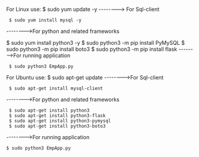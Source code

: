 


For Linux use:
     $ sudo yum update -y
--------> For Sql-client

     $ sudo yum install mysql -y
-------->For python and related frameworks

 $ sudo yum install python3 -y
 $ sudo python3 -m pip install PyMySQL
 $ sudo python3 -m pip install boto3
 $ sudo python3 -m pip install flask
-------->For running application

     $ sudo python3 EmpApp.py
For Ubuntu use:
     $ sudo apt-get update
-------->For Sql-client

     $ sudo apt-get install mysql-client
-------->For python and related frameworks

     $ sudo apt-get install python3
     $ sudo apt-get install python3-flask
     $ sudo apt-get install python3-pymysql
     $ sudo apt-get install python3-boto3
-------->For running application

    $ sudo python3 EmpApp.py
